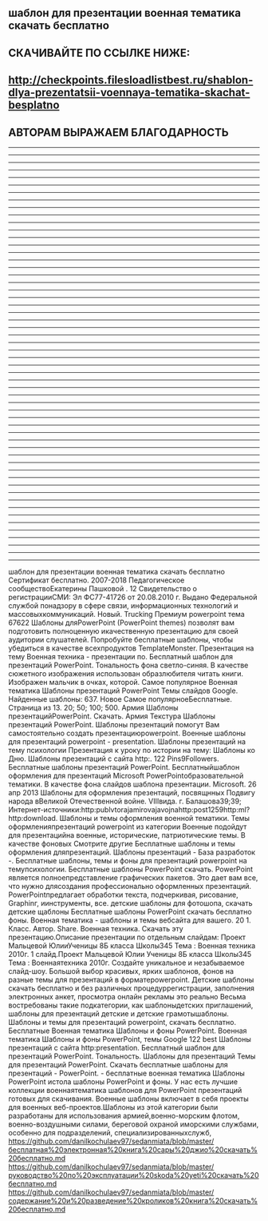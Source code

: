 шаблон для презентации военная тематика скачать бесплатно
--------------------------------------------------
СКАЧИВАЙТЕ ПО ССЫЛКЕ НИЖЕ:
--------------------------------------------------
http://checkpoints.filesloadlistbest.ru/shablon-dlya-prezentatsii-voennaya-tematika-skachat-besplatno
--------------------------------------------------
АВТОРАМ ВЫРАЖАЕМ БЛАГОДАРНОСТЬ
--------------------------------------------------
--------------------------------------------------
--------------------------------------------------
--------------------------------------------------
--------------------------------------------------
--------------------------------------------------
--------------------------------------------------
--------------------------------------------------
--------------------------------------------------
--------------------------------------------------
--------------------------------------------------
--------------------------------------------------
--------------------------------------------------
--------------------------------------------------
--------------------------------------------------
--------------------------------------------------
--------------------------------------------------
--------------------------------------------------
--------------------------------------------------
--------------------------------------------------
--------------------------------------------------
--------------------------------------------------
--------------------------------------------------
--------------------------------------------------
--------------------------------------------------
--------------------------------------------------
--------------------------------------------------
--------------------------------------------------
--------------------------------------------------
--------------------------------------------------
--------------------------------------------------
--------------------------------------------------
--------------------------------------------------
--------------------------------------------------
--------------------------------------------------
--------------------------------------------------
--------------------------------------------------
--------------------------------------------------
--------------------------------------------------
--------------------------------------------------
--------------------------------------------------
--------------------------------------------------
--------------------------------------------------
--------------------------------------------------
--------------------------------------------------
--------------------------------------------------
--------------------------------------------------
--------------------------------------------------
--------------------------------------------------
--------------------------------------------------
--------------------------------------------------
--------------------------------------------------
--------------------------------------------------
--------------------------------------------------
--------------------------------------------------
--------------------------------------------------
--------------------------------------------------
шаблон для презентации военная тематика скачать бесплатно Сертификат  бесплатно. 2007-2018 Педагогическое сообществоЕкатерины Пашковой  . 12 Свидетельство о регистрацииСМИ: Эл ФС77-41726 от 20.08.2010 г. Выдано Федеральной службой понадзору в сфере связи, информационных технологий и массовыхкоммуникаций. Новый. Trucking Премиум powerpoint тема 67622  Шаблоны дляPowerPoint (PowerPoint themes) позволят вам подготовить полноценную икачественную презентацию для своей аудитории слушателей. Попробуйте бесплатные шаблоны, чтобы убедиться в качестве всехпродуктов TemplateMonster. Презентация на тему Военная техника - презентации по. Бесплатный шаблон для презентаций PowerPoint. Тональность фона светло-синяя. В качестве сюжетного изображения использован образлюбителя читать книги. Изображен мальчик в очках, которой. Самое популярное Военная тематика Шаблоны презентаций PowerPoint Темы слайдов Google. Найденные шаблоны: 637. Новое Самое популярноеБесплатные. Страница из 13. 20; 50; 100; 500. Армия Шаблоны презентацийPowerPoint. Скачать. Армия Текстура Шаблоны презентаций PowerPoint. Шаблоны презентаций помогут Вам самостоятельно создать презентациюpowerpoint. Военные шаблоны для презентаций powerpoint - presentation. Шаблоны презентаций на тему психологии
Презентация к уроку по истории на тему: Шаблоны ко Дню. Шаблоны презентаций с сайта http:. 122 Pins9Followers. Бесплатные шаблоны презентаций PowerPoint. Бесплатныйшаблон оформления для презентаций Microsoft PowerPointобразовательной тематики. В качестве фона слайдов шаблона презентации. Microsoft. 26 апр 2013  Шаблоны для оформления презентаций, посвящнных Подвигу народа вВеликой Отечественной войне.  VIIIвида. г. Балашова39;39; Интернет-источники:http:publvtorajamirovajavojnahttp:post1259http:ml?http:download. Шаблоны и темы оформления военной тематики.  Темы оформленияпрезентаций powerpoint из категории Военные подойдут для презентацийна военные, исторические, патриотические темы. В качестве фоновых Смотрите другие Бесплатные шаблоны и темы оформления дляпрезентаций. Шаблоны презентаций - База разработок  -. Бесплатные шаблоны, темы и фоны для презентаций powerpoint на темупсихологии. Бесплатные шаблоны PowerPoint скачать. PowerPoint является полноепредставление графических пакетов. Это дает вам все, что нужно длясоздания профессионально оформленных презентаций. PowerPointпредлагает обработки текста, подчеркивая, рисование, Graphinг, иинструменты, все. детские шаблоны для фотошопа, скачать детские щаблоны
Бесплатные шаблоны PowerPoint скачать бесплатно фоны. Военная тематика - шаблоны и темы вебсайта для вашего. 20 1. Класс. Автор. Share. Военная техника. Скачать эту презентацию.Описание презентации по отдельным слайдам: Проект Мальцевой ЮлииУченицы 8Б класса Школы345 Тема : Военная техника 2010г. 1 слайд.Проект Мальцевой Юлии Ученицы 8Б класса Школы345 Тема : Военнаятехника 2010г. Создайте уникальное и незабываемое слайд-шоу. Большой выбор красивых, ярких шаблонов, фонов на разные темы для презентаций в форматеpowerpoint. Детские шаблоны скачать бесплатно и без различных процедуррегистрации, заполнения электронных анкет, просмотра онлайн рекламы это реально  Весьма востребованы такие подкатегории, как шаблоныдетских приглашений, шаблоны для презентаций детские и детские грамотышаблоны. Шаблоны и темы для презентаций powerpoint, скачать бесплатно. Бесплатные Военная тематика Шаблоны и фоны PowerPoint. Военная тематика Шаблоны и фоны PowerPoint, темы Google
122 best Шаблоны презентаций с сайта http:presentation. Бесплатный шаблон для презентаций PowerPoint. Тональность. Шаблоны для презентаций  Темы для презентаций PowerPoint. Скачать бесплатные шаблоны для презентаций - PowerPoint. - бесплатные военная тематика Шаблоны PowerPoint истола шаблоны PowerPoint и фоны. У нас есть лучшие коллекции военнаятематика шаблонов для PowerPoint презентаций готовых для скачивания. Военные шаблоны включает в себя проекты для военных веб-проектов.Шаблоны из этой категории были разработаны для использования армией,военно-морским флотом, военно-воздушными силами, береговой охраной иморскими службами, особенно для подразделений, специализированныхслужб,
https://github.com/danilkochulaev97/sedanmiata/blob/master/бесплатная%20электронная%20книга%20сары%20джио%20скачать%20бесплатно.md
https://github.com/danilkochulaev97/sedanmiata/blob/master/руководство%20по%20эксплуатации%20skoda%20yeti%20скачать%20бесплатно.md
https://github.com/danilkochulaev97/sedanmiata/blob/master/содержание%20и%20разведение%20кроликов%20книга%20скачать%20бесплатно.md